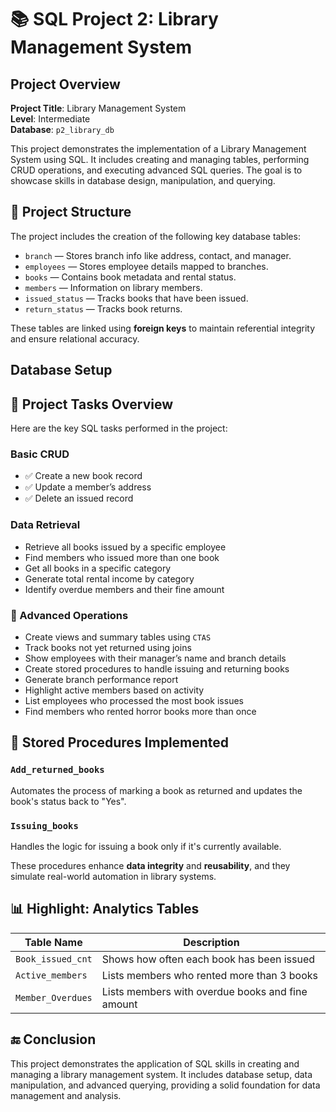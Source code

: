 # 📚 SQL Project 2: Library Management System

## Project Overview

**Project Title**: Library Management System  
**Level**: Intermediate  
**Database**: `p2_library_db`

This project demonstrates the implementation of a Library Management System using SQL. It includes creating and managing tables, performing CRUD operations, and executing advanced SQL queries. The goal is to showcase skills in database design, manipulation, and querying.


## 🧩 Project Structure

The project includes the creation of the following key database tables:

- `branch` — Stores branch info like address, contact, and manager.
- `employees` — Stores employee details mapped to branches.
- `books` — Contains book metadata and rental status.
- `members` — Information on library members.
- `issued_status` — Tracks books that have been issued.
- `return_status` — Tracks book returns.

These tables are linked using **foreign keys** to maintain referential integrity and ensure relational accuracy.


## Database Setup



## 🎯 Project Tasks Overview

Here are the key SQL tasks performed in the project:

### Basic CRUD
- ✅ Create a new book record
- ✅ Update a member’s address
- ✅ Delete an issued record

### Data Retrieval
-  Retrieve all books issued by a specific employee
-  Find members who issued more than one book
-  Get all books in a specific category
-  Generate total rental income by category
-  Identify overdue members and their fine amount

### 🧠 Advanced Operations
-  Create views and summary tables using `CTAS`
-  Track books not yet returned using joins
-  Show employees with their manager’s name and branch details
-  Create stored procedures to handle issuing and returning books
-  Generate branch performance report
-  Highlight active members based on activity
-  List employees who processed the most book issues
-  Find members who rented horror books more than once


## 📜 Stored Procedures Implemented

###  `Add_returned_books`
Automates the process of marking a book as returned and updates the book's status back to "Yes".

###  `Issuing_books`
Handles the logic for issuing a book only if it's currently available.

These procedures enhance **data integrity** and **reusability**, and they simulate real-world automation in library systems.


## 📊 Highlight: Analytics Tables

| Table Name         | Description                                      |
|--------------------|--------------------------------------------------|
| `Book_issued_cnt`  | Shows how often each book has been issued        |
| `Active_members`   | Lists members who rented more than 3 books       |
| `Member_Overdues`  | Lists members with overdue books and fine amount |


## 🔚 Conclusion

This project demonstrates the application of SQL skills in creating and managing a library management system. It includes database setup, data manipulation, and advanced querying, providing a solid foundation for data management and analysis.
